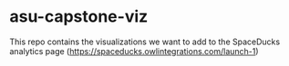 # asu-capstone-viz
This repo contains the visualizations we want to add to the SpaceDucks analytics page (https://spaceducks.owlintegrations.com/launch-1)
